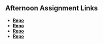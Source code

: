 ## Afternoon Assignment Links

* **[Repo](https://github.com/DaDarwin/fs-journal)**
* **[Repo](https://github.com/DaDarwin/CS2)**
* **[Repo](https://github.com/DaDarwin/<ASSIGNMENT_REPO>)**
* **[Repo](https://github.com/DaDarwin/<ASSIGNMENT_REPO>)**
